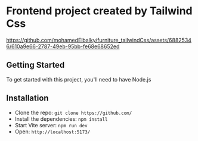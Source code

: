 # Frontend project created by Tailwind Css

https://github.com/mohamedElbalky/furniture_tailwindCss/assets/68825346/610a9e66-2787-49eb-95bb-fe68e68652ed

## Getting Started

To get started with this project, you'll need to have Node.js

## Installation
- Clone the repo: `git clone https://github.com/`
- Install the dependencies: `npm install`
- Start Vite server: `npm run dev`
- Open: `http://localhost:5173/`
